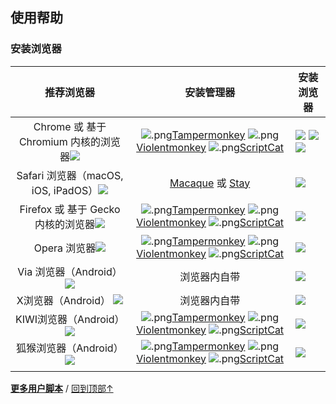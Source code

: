 ## 使用帮助

### 安装浏览器
|                           推荐浏览器                           |                                                      安装管理器                                                       | 安装浏览器                                                            |
| :------------------------------------------------------------: | :-------------------------------------------------------------------------------------------------------------------: | --------------------------------------------------------------------- |
| Chrome 或 基于 Chromium 内核的浏览器[![][chrome]][chrome_link] | ![.png][TM][Tampermonkey][Tampermonkey]  ![.png][vm][Violentmonkey][Violentmonkey]  ![.png][cat][ScriptCat][cat_link] | [![][chrome]][chrome_link]  [![][edge]][edge_link] [![][QQ]][QQ_link] |
| Safari 浏览器（macOS, iOS, iPadOS）[![][safari]][safari_link]  |                                          [Macaque][Macaque] 或 [Stay][Stay]                                           | [![][safari]][safari_link]                                            |
| Firefox 或 基于 Gecko 内核的浏览器[![][firefox]][firefox_link] | ![.png][TM][Tampermonkey][Tampermonkey]  ![.png][vm][Violentmonkey][Violentmonkey]  ![.png][cat][ScriptCat][cat_link] | [![][firefox]][firefox_link]                                          |
|              Opera 浏览器[![][opera]][opera_link]              | ![.png][TM][Tampermonkey][Tampermonkey]  ![.png][vm][Violentmonkey][Violentmonkey]  ![.png][cat][ScriptCat][cat_link] | [![][opera]][opera_link]                                              |
|           Via 浏览器（Android）[![][via]][via_link]            |                                                     浏览器内自带                                                      | [![][via]][via_link]                                                  |
|              X浏览器（Android）  [![][x]][x_link]              |                                                     浏览器内自带                                                      | [![][x]][x_link]                                                      |
|          KIWI浏览器（Android）[![][kiwi]][kiwi_link]           | ![.png][TM][Tampermonkey][Tampermonkey]  ![.png][vm][Violentmonkey][Violentmonkey]  ![.png][cat][ScriptCat][cat_link] | [![][kiwi]][kiwi_link]                                                |
|            狐猴浏览器（Android）[![][le]][le_link]             | ![.png][TM][Tampermonkey][Tampermonkey]  ![.png][vm][Violentmonkey][Violentmonkey]  ![.png][cat][ScriptCat][cat_link] | [![][le]][le_link]                                                    |
|                                                                |

[Tampermonkey]:http://tampermonkey.net/ "篡改猴"
[Violentmonkey]:https://violentmonkey.github.io/ "暴力猴"
[Macaque]:https://macaque.app/ "猕猴"
[Stay]:https://apps.apple.com/cn/app/stay-for-safari-%E6%B5%8F%E8%A7%88%E5%99%A8%E4%BC%B4%E4%BE%A3/id1591620171 "Stay"

[opera]:https://img.xwyue.com/i/2024/08/02/66ac91cad9499.png 
[opera_link]:https://www.opera.com "opera浏览器"
[edge]:https://img.xwyue.com/i/2024/08/02/66ac91cae4276.png
[edge_link]:https://www.microsoft.com/edge  "edge 浏览器"
[firefox]: https://img.xwyue.com/i/2024/08/02/66ac91cae7577.png
[firefox_link]:https://www.firefox.com "Firefox浏览器"
[chrome]: https://img.xwyue.com/i/2024/08/02/66ac91cae814c.png
[chrome_link]:https://gooogleweb.com/index.html "Chrome浏览器"
[QQ]: https://img.xwyue.com/i/2024/08/02/66ac91cae9ff7.png
[QQ_link]:https://browser.qq.com/ "QQ浏览器"
[safari]:https://img.xwyue.com/i/2024/08/02/66ac91cb0a2ed.png
[safari_link]:https://www.apple.com/vn/safari/ "Safari浏览器"
[via]:https://img.xwyue.com/i/2024/08/02/66ac91cb15181.png
[via_link]:https://viayoo.com/ "VIA浏览器"
[x]:https://img.xwyue.com/i/2024/08/02/66ac91cb1638a.png
[x_link]:https://www.xbext.com/ "X浏览器"
[vm]: https://img.xwyue.com/i/2024/08/02/66ac94776b711.png "暴力猴"

[cat]:https://img.xwyue.com/i/2024/08/02/66ac94776a4e6.png
[cat_link]:https://docs.scriptcat.org/ "脚本猫"
[TM]:https://img.xwyue.com/i/2024/08/02/66ac94776a4f8.png "篡改猴"


[le]:https://img.xwyue.com/i/2024/08/02/66ac9deb3647d.png
[le_link]:https://lemurbrowser.com/ "狐猴浏览器"

[kiwi]:https://img.xwyue.com/i/2024/08/02/66ac9deb33bc1.jpg
[kiwi_link]:https://kiwibrowser.com/ "KIWI浏览器"

<p><a href="https://github.com/qinwuyuan-cn/UserScripts"><strong>更多用户脚本</strong></a> /
<a href="#">回到顶部↑</a></p>


